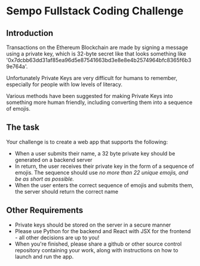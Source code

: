 # Sempo Fullstack Coding Challenge

## Introduction
Transactions on the Ethereum Blockchain are made by signing a message using a private key, which is 32-byte secret like that looks something like '0x7dcbb63dd31af85ea96d5e87541663bd3e8e8e4b2574964bfc8365f6b39e764a'. 

Unfortunately Private Keys are very difficult for humans to remember, especially for people with low levels of literacy.

Various methods have been suggested for making Private Keys into something more human friendly, including converting them into a sequence of emojis.

## The task 
Your challenge is to create a web app that supports the following:
- When a user submits their name, a 32 byte private key should be generated on a backend server
- In return, the user receives their private key in the form of a sequence of emojis. The sequence should use _no more than 22 unique emojis, and be as short as possible._
- When the user enters the correct sequence of emojis and submits them, the server should return the correct name

## Other Requirements
- Private keys should be stored on the server in a secure manner
- Please use Python for the backend and React with JSX for the frontend - all other decisions are up to you!
- When you're finished, please share a github or other source control repository containing your work, along with instructions on how to launch and run the app.


